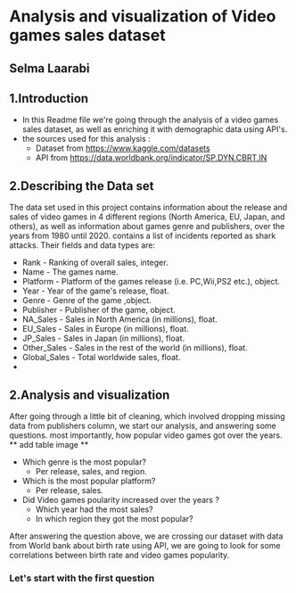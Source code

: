 # Analysis and visualization of Video games sales dataset
## Selma Laarabi
## 1.Introduction
- In this Readme file we're going through the analysis of a video games sales dataset, as well as enriching it with demographic data using API's.
- the sources used for this analysis :
   * Dataset from  https://www.kaggle.com/datasets
   * API from https://data.worldbank.org/indicator/SP.DYN.CBRT.IN
## 2.Describing the Data set
The data set used in this project contains information about the release and sales of video games in 4 different regions (North America, EU, Japan, and others),
as well as information about games genre and publishers, over the years from 1980 until 2020.
contains a list of incidents reported as shark attacks.
Their fields and data types are:
 - Rank - Ranking of overall sales, integer.
 - Name - The games name.
 - Platform - Platform of the games release (i.e. PC,Wii,PS2 etc.), object.
 - Year - Year of the game's release, float.
 - Genre - Genre of the game ,object.
 - Publisher - Publisher of the game, object.
 - NA_Sales - Sales in North America (in millions), float.
 - EU_Sales - Sales in Europe (in millions), float.
 - JP_Sales - Sales in Japan (in millions), float.
 - Other_Sales - Sales in the rest of the world (in millions), float.
 - Global_Sales - Total worldwide sales, float.
 - 
## 2.Analysis and visualization
After going through a little bit of cleaning, which involved dropping missing data from publishers column, we start our analysis, and answering some questions.
most importantly, how popular video games got over the years.
  ** add table image **
  
  - Which genre is the most popular?
    * Per release, sales, and region.
  - Which is the most popular platform?
    * Per release, sales.
   - Did Video games poularity increased over the years ?
      * Which year had the most sales?
      * In which region they got the most popular?
     
    
After answering the question above, we are crossing our dataset with data from World bank about birth rate using API,
we are going to look for some correlations between birth rate and video games popularity.
### Let's start with the first question

    
    
    
    
  
  
 




